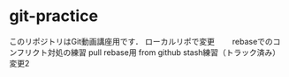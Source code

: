 # git-practice
このリポジトリはGit動画講座用です．
ローカルリポで変更　　
rebaseでのコンフリクト対処の練習
pull rebase用 from github
stash練習（トラック済み）
変更2
